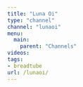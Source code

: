 ```yaml
---
title: "Luna Oi"
type: "channel"
channel: "lunaoi"
menu:
  main:
    parent: "Channels"
videos:
tags:
- breadtube
url: /lunaoi/
---
```

